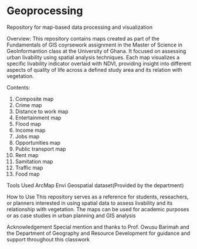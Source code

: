 # Geoprocessing
Repository for map-based data processing and visualization

Overview: This repository contains maps created as part of the Fundamentals of GIS coyrsework assignment in the Master of Science in GeoInformantion class at the University of Ghana. It focused on assessing urban livability using spatial analysis techniques. Each map visualizes a specific livability indicator overlaid with NDVI, providing insight into different aspects of quality of life across a defined study area and its relation with vegetation.


Contents:
1. Composite map
2. Crime map
3. Distance to work map
4. Entertainment map
5. Flood map
6. Income map
7. Jobs map
8. Opportunities map
9. Public transport map
10. Rent map
11. Samitation map
12. Traffic map
13. Food map

Tools Used
ArcMap
Envi
Geospatial dataset(Provided by the department)

How to Use
This repository serves as a reference for students, reseachers, or planners interested in using spatial data to assess livability and its relationship with vegetation. The maps can be used for academic purposes or as case studies in urban planning and GIS analysis

Acknowledgement
Special mention and thanks to Prof. Owusu Barimah  and the Department of Geography and Resource Development for guidance and support throughout this classwork
